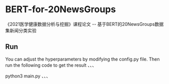 # BERT-for-20NewsGroups
《2021医学健康数据分析与挖掘》课程论文 -- 基于BERT的20NewsGroups数据集新闻分类实验


## Run

You can adjust the hyperparameters by modifying the config.py file.
Then run the following code to get the result
、、、

python3 main.py
、、、

